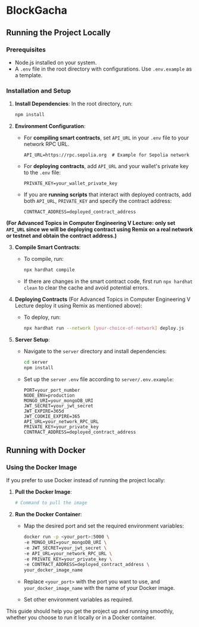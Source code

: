 # BlockGacha


## Running the Project Locally

### Prerequisites

-   Node.js installed on your system.
-   A `.env` file in the root directory with configurations. Use `.env.example` as a template.

### Installation and Setup

1. **Install Dependencies**: In the root directory, run:

    ```bash
    npm install
    ```

2. **Environment Configuration**:

    - For **compiling smart contracts**, set `API_URL` in your `.env` file to your network RPC URL.
        ```env
        API_URL=https://rpc.sepolia.org  # Example for Sepolia network
        ```
    - For **deploying contracts**, add `API_URL` and your wallet's private key to the `.env` file:
        ```env
        PRIVATE_KEY=your_wallet_private_key
        ```
    - If you are **running scripts** that interact with deployed contracts, add both `API_URL`, `PRIVATE_KEY` and specify the contract address:
        ```env
        CONTRACT_ADDRESS=deployed_contract_address
        ```
        
**(For Advanced Topics in Computer Engineering V Lecture: only set `API_URL` since we will be deploying contract using Remix on a real network or testnet and obtain the contract address.)**

3. **Compile Smart Contracts**:

    - To compile, run:
        ```bash
        npx hardhat compile
        ```
    - If there are changes in the smart contract code, first run `npx hardhat clean` to clear the cache and avoid potential errors.

4. **Deploying Contracts** (For Advanced Topics in Computer Engineering V Lecture deploy it using Remix as mentioned above):

    - To deploy, run:
        ```bash
        npx hardhat run --network [your-choice-of-network] deploy.js
        ```

5. **Server Setup**:
    - Navigate to the `server` directory and install dependencies:
        ```bash
        cd server
        npm install
        ```
    - Set up the `server` `.env` file according to `server/.env.example`:
        ```env
        PORT=your_port_number
        NODE_ENV=production
        MONGO_URI=your_mongoDB_URI
        JWT_SECRET=your_jwt_secret
        JWT_EXPIRE=365d
        JWT_COOKIE_EXPIRE=365
        API_URL=your_network_RPC_URL
        PRIVATE_KEY=your_private_key
        CONTRACT_ADDRESS=deployed_contract_address
        ```

## Running with Docker

### Using the Docker Image

If you prefer to use Docker instead of running the project locally:

1. **Pull the Docker Image**:

    ```bash
    # Command to pull the image
    ```

2. **Run the Docker Container**:

    - Map the desired port and set the required environment variables:

        ```bash
        docker run -p <your_port>:5000 \
        -e MONGO_URI=your_mongoDB_URI \
        -e JWT_SECRET=your_jwt_secret \
        -e API_URL=your_network_RPC_URL \
        -e PRIVATE_KEY=your_private_key \
        -e CONTRACT_ADDRESS=deployed_contract_address \
        your_docker_image_name
        ```

    - Replace `<your_port>` with the port you want to use, and `your_docker_image_name` with the name of your Docker image.

    - Set other environment variables as required.

This guide should help you get the project up and running smoothly, whether you choose to run it locally or in a Docker container.
